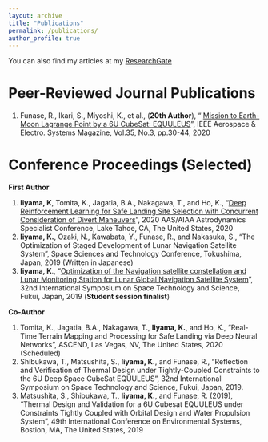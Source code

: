 ```yaml
---
layout: archive
title: "Publications"
permalink: /publications/
author_profile: true
---
```


You can also find my articles at my [ResearchGate](https://www.researchgate.net/profile/Keidai_Iiyama)

Peer-Reviewed Journal Publications
======
1. Funase, R., Ikari, S., Miyoshi, K., et al., (**20th Author**), “ [Mission to Earth-Moon Lagrange Point by a 6U CubeSat: EQUULEUS](https://ieeexplore.ieee.org/abstract/document/9076200)”, IEEE Aerospace & Electro. Systems Magazine, Vol.35, No.3, pp.30-44, 2020

Conference Proceedings (Selected)
======
**First Author**

1. **Iiyama, K**, Tomita, K., Jagatia, B.A., Nakagawa, T., and Ho, K., “[Deep Reinforcement Learning for Safe Landing Site Selection with Concurrent Consideration of Divert Maneuvers](/files/ASC_2020_iiyama.pdf)”, 2020 AAS/AIAA Astrodynamics Specialist Conference, Lake Tahoe, CA, The United States, 2020
2. **Iiyama, K.**, Ozaki, N., Kawabata, Y., Funase, R., and Nakasuka, S., “The Optimization of Staged Development of Lunar Navigation Satellite System”, Space Sciences and Technology Conference, Tokushima, Japan, 2019 (Written in Japanese)
3. **Iiyama, K**., “[Optimization of the Navigation satellite constellation and Lunar Monitoring Station for Lunar Global Navigation Satellite System](/files/ISTS2019.pdf)”, 32nd International Symposium on Space Technology and Science, Fukui, Japan, 2019 (**Student session finalist**)

**Co-Author**
1. Tomita, K., Jagatia, B.A., Nakagawa, T., **Iiyama, K.**, and Ho, K., “Real-Time Terrain Mapping and Processing for Safe Landing via Deep Neural Networks”, ASCEND, Las Vegas, NV, The United States, 2020 (Scheduled)
2. Shibukawa, T., Matsushita, S., **Iiyama, K.**, and Funase, R., “Reflection and Verification of Thermal Design under Tightly-Coupled Constraints to the 6U Deep Space CubeSat EQUULEUS”, 32nd International Symposium on Space Technology and Science, Fukui, Japan, 2019.
3. Matsushita, S., Shibukawa, T., **Iiyama, K.**, and Funase, R. (2019), “Thermal Design and Validation for a 6U Cubesat EQUULEUS under Constraints Tightly Coupled with Orbital Design and Water Propulsion System”, 49th International Conference on Environmental Systems, Bostion, MA, The United States, 2019
